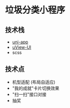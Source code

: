 # 垃圾分类小程序

## 技术栈
+ [uni-app](https://uniapp.dcloud.io/README)
+ [uView-UI](https://uviewui.com/components/intro.html)
+ scss

## 技术点
+ 机型适配 (布局自适应)
+ "我的成就"卡片切换效果
+ "扫一扫"接口对接
+ 抽奖